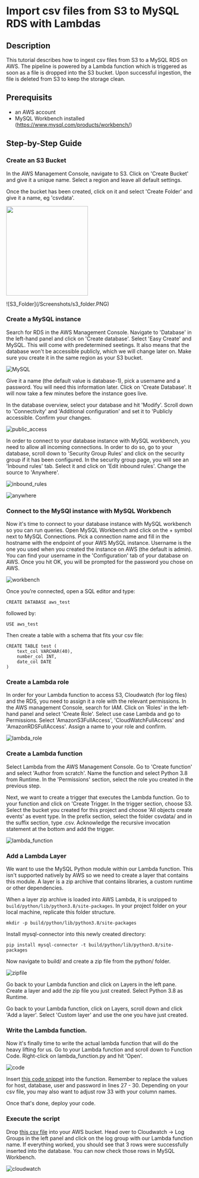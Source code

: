 # Import csv files from S3 to MySQL RDS with Lambdas

## Description

This tutorial describes how to ingest csv files from S3 to a MySQL RDS on AWS. The pipeline is powered by a Lambda function which is triggered as soon as a file is dropped into the S3 bucket. Upon successful ingestion, the file is deleted from S3 to keep the storage clean.

## Prerequisits

- an AWS account
- MySQL Workbench installed (https://www.mysql.com/products/workbench/)

## Step-by-Step Guide

### Create an S3 Bucket

In the AWS Management Console, navigate to S3. Click on 'Create Bucket' and give it a unique name. Select a region and leave all default settings.

Once the bucket has been created, click on it and select 'Create Folder' and give it a name, eg 'csvdata'.

<p>
    <img src="Screenshots/s3_folder.PNG" width="220" height="240" />
</p>
![S3_Folder](/Screenshots/s3_folder.PNG)

### Create a MySQL instance

Search for RDS in the AWS Management Console. Navigate to 'Database' in the left-hand panel and click on 'Create database'. Select 'Easy Create' and MySQL. This will come with predetermined seetings. It also means that the database won't be accessible publicly, which we will change later on. Make sure you create it in the same region as your S3 bucket.

![MySQL](https://raw.githubusercontent.com/lb930/AWS/main/S3%20to%20MySQL%20RDS/Screenshots/mysql_aws.PNG)

Give it a name (the default value is database-1), pick a username and a password. You will need this information later. Click on 'Create Database'. It will now take a few minutes before the instance goes live.

In the database overview, select your database and hit 'Modify'. Scroll down to 'Connectivity' and 'Additional configuration' and set it to 'Publicly accessible. Confirm your changes.

![public_access](https://raw.githubusercontent.com/lb930/AWS/main/S3%20to%20MySQL%20RDS/Screenshots/public_access.PNG)

In order to connect to your database instance with MySQL workbench, you need to allow all incoming connections. In order to do so, go to your database, scroll down to 'Security Group Rules' and click on the security group if it has been configured. In the security group page, you will see an 'Inbound rules' tab. Select it and click on 'Edit inbound rules'. Change the source to 'Anywhere'.

![inbound_rules](https://raw.githubusercontent.com/lb930/AWS/main/S3%20to%20MySQL%20RDS/Screenshots/inbound_rules.PNG)

![anywhere](https://raw.githubusercontent.com/lb930/AWS/main/S3%20to%20MySQL%20RDS/Screenshots/anywhere.PNG)

### Connect to the MySQl instance with MySQL Workbench

Now it's time to connect to your database instance with MySQL workbench so you can run queries. Open MySQL Workbench and click on the + symbol next to MySQL Connections. Pick a connection name and fill in the hostname with the endpoint of your AWS MySQL instance. Username is the one you used when you created the instance on AWS (the default is admin). You can find your username in the 'Configuration' tab of your database on AWS. Once you hit OK, you will be prompted for the password you chose on AWS.

![workbench](https://raw.githubusercontent.com/lb930/AWS/main/S3%20to%20MySQL%20RDS/Screenshots/workbench.PNG)

Once you’re connected, open a SQL editor and type:

```
CREATE DATABASE aws_test
```

followed by:

```
USE aws_test
```

Then create a table with a schema that fits your csv file:

```
CREATE TABLE test (
    text_col VARCHAR(40),
    number_col INT,
    date_col DATE
)
```

### Create a Lambda role

In order for your Lambda function to access S3, Cloudwatch (for log files) and the RDS, you need to assign it a role with the relevant permissions. In the AWS management Console, search for IAM. Click on 'Roles' in the left-hand panel and select 'Create Role'. Select use case Lambda and go to Permissions. Select 'AmazonS3FullAccess', 'CloudWatchFullAccess' and 'AmazonRDSFullAccess'. Assign a name to your role and confirm.

![lambda_role](https://raw.githubusercontent.com/lb930/AWS/main/S3%20to%20MySQL%20RDS/Screenshots/lambda_role.PNG)

### Create a Lambda function

Select Lambda from the AWS Management Console. Go to 'Create function' and select 'Author from scratch'. Name the function and select Python 3.8 from Runtime. In the 'Permissions' section, select the role you created in the previous step.

Next, we want to create a trigger that executes the Lambda function. Go to your function and click on 'Create Trigger. In the trigger section, choose S3. Select the bucket you created for this project and choose 'All objects create events' as  event type. In the prefix section, select the folder csvdata/ and in the suffix section, type .csv. Acknowledge the recursive invocation statement at the bottom and add the trigger.

![lambda_function](https://raw.githubusercontent.com/lb930/AWS/main/S3%20to%20MySQL%20RDS/Screenshots/lambda_function.PNG)

### Add a Lambda Layer

We want to use the MySQL Python module within our Lambda function. This isn't supported natively by AWS so we need to create a layer that contains this module. A layer is a zip archive that contains libraries, a custom runtime or other dependencies.

When a layer zip archive is loaded into AWS Lambda, it is unzipped to ```build/python/lib/python3.8/site-packages```. In your project folder on your local machine, replicate this folder structure.

```mkdir -p build/python/lib/python3.8/site-packages```

Install mysql-connector into this newly created directory:

```pip install mysql-connector -t build/python/lib/python3.8/site-packages```

Now navigate to build/ and create a zip file from the python/ folder.

![zipfile](https://raw.githubusercontent.com/lb930/AWS/main/S3%20to%20MySQL%20RDS/Screenshots/zipfile.PNG)

Go back to your Lambda function and click on Layers in the left pane. Create a layer and add the zip file you just created. Select Python 3.8 as Runtime.

Go back to your Lambda function, click on Layers, scroll down and click 'Add a layer'. Select 'Custom layer' and use the one you have just created. 

### Write the Lambda function.

Now it's finally time to write the actual lambda function that will do the heavy lifting for us. Go to your Lambda function and scroll down to Function Code. Right-click on lambda_function.py and hit 'Open'. 

![code](https://raw.githubusercontent.com/lb930/AWS/main/S3%20to%20MySQL%20RDS/Screenshots/code.PNG)

Insert [this code snippet](https://github.com/lb930/AWS/blob/main/S3%20to%20MySQL%20RDS/s3_to_mysql.py) into the function. Remember to replace the values for host, database, user and password in lines 27 - 30. Depending on your csv file, you may also want to adjust row 33 with your column names.

Once that's done, deploy your code.

### Execute the script

Drop [this csv file](https://github.com/lb930/AWS/blob/main/S3%20to%20MySQL%20RDS/aws_test_3.csv) into your AWS bucket. Head over to Cloudwatch -> Log Groups in the left panel and click on the log group with our Lambda function name. If everything worked, you should see that 3 rows were successfully inserted into the database. You can now check those rows in MySQL Workbench.

![cloudwatch](https://raw.githubusercontent.com/lb930/AWS/main/S3%20to%20MySQL%20RDS/Screenshots/cloudwatch.PNG)
